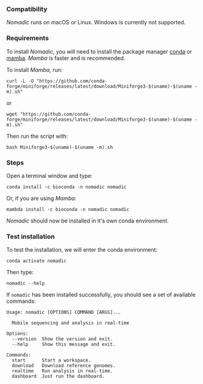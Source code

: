
### Compatibility
*Nomadic* runs on macOS or Linux. Windows is currently not supported.

### Requirements
To install *Nomadic*, you will need to install the package manager [conda](https://docs.conda.io/projects/conda/en/latest/user-guide/install/index.html) or [mamba](https://mamba.readthedocs.io/en/latest/installation/mamba-installation.html). *Mamba* is faster and is recommended.

To install *Mamba*, run:
```
curl -L -O "https://github.com/conda-forge/miniforge/releases/latest/download/Miniforge3-$(uname)-$(uname -m).sh"
```
or
```
wget "https://github.com/conda-forge/miniforge/releases/latest/download/Miniforge3-$(uname)-$(uname -m).sh"
```
Then run the script with:
```
bash Miniforge3-$(uname)-$(uname -m).sh
```

### Steps
Open a terminal window and type:
```
conda install -c bioconda -n nomadic nomadic
```

Or, if you are using *Mamba*:

```
mambda install -c bioconda -n nomadic nomadic
```

*Nomadic* should now be installed in it's own conda environment.

### Test installation
To test the installation, we will enter the conda environment:
```
conda activate nomadic
```
Then type:
```
nomadic --help
```
If `nomadic` has been installed successfully, you should see a set of available commands:

```
Usage: nomadic [OPTIONS] COMMAND [ARGS]...

  Mobile sequencing and analysis in real-time

Options:
  --version  Show the version and exit.
  --help     Show this message and exit.

Commands:
  start      Start a workspace.
  download   Download reference genomes.
  realtime   Run analysis in real-time.
  dashboard  Just run the dashboard.
```
